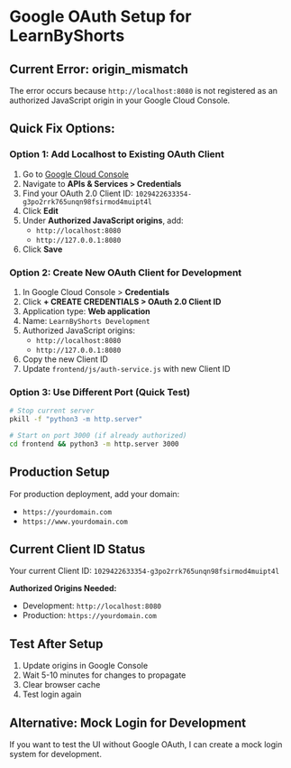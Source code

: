 # Google OAuth Setup for LearnByShorts

## Current Error: origin_mismatch

The error occurs because `http://localhost:8080` is not registered as an authorized JavaScript origin in your Google Cloud Console.

## Quick Fix Options:

### Option 1: Add Localhost to Existing OAuth Client

1. Go to [Google Cloud Console](https://console.cloud.google.com)
2. Navigate to **APIs & Services > Credentials**
3. Find your OAuth 2.0 Client ID: `1029422633354-g3po2rrk765unqn98fsirmod4muipt4l`
4. Click **Edit**
5. Under **Authorized JavaScript origins**, add:
   - `http://localhost:8080`
   - `http://127.0.0.1:8080`
6. Click **Save**

### Option 2: Create New OAuth Client for Development

1. In Google Cloud Console > **Credentials**
2. Click **+ CREATE CREDENTIALS > OAuth 2.0 Client ID**
3. Application type: **Web application**
4. Name: `LearnByShorts Development`
5. Authorized JavaScript origins:
   - `http://localhost:8080`
   - `http://127.0.0.1:8080`
6. Copy the new Client ID
7. Update `frontend/js/auth-service.js` with new Client ID

### Option 3: Use Different Port (Quick Test)

```bash
# Stop current server
pkill -f "python3 -m http.server"

# Start on port 3000 (if already authorized)
cd frontend && python3 -m http.server 3000
```

## Production Setup

For production deployment, add your domain:
- `https://yourdomain.com`
- `https://www.yourdomain.com`

## Current Client ID Status

Your current Client ID: `1029422633354-g3po2rrk765unqn98fsirmod4muipt4l`

**Authorized Origins Needed:**
- Development: `http://localhost:8080`
- Production: `https://yourdomain.com`

## Test After Setup

1. Update origins in Google Console
2. Wait 5-10 minutes for changes to propagate
3. Clear browser cache
4. Test login again

## Alternative: Mock Login for Development

If you want to test the UI without Google OAuth, I can create a mock login system for development.

